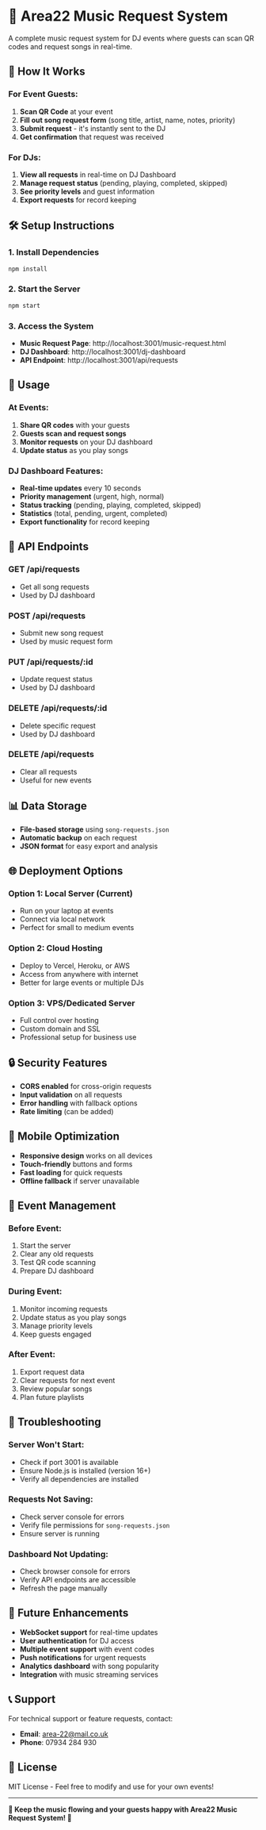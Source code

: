 # 🎵 Area22 Music Request System

A complete music request system for DJ events where guests can scan QR codes and request songs in real-time.

## 🚀 **How It Works**

### **For Event Guests:**
1. **Scan QR Code** at your event
2. **Fill out song request form** (song title, artist, name, notes, priority)
3. **Submit request** - it's instantly sent to the DJ
4. **Get confirmation** that request was received

### **For DJs:**
1. **View all requests** in real-time on DJ Dashboard
2. **Manage request status** (pending, playing, completed, skipped)
3. **See priority levels** and guest information
4. **Export requests** for record keeping

## 🛠️ **Setup Instructions**

### **1. Install Dependencies**
```bash
npm install
```

### **2. Start the Server**
```bash
npm start
```

### **3. Access the System**
- **Music Request Page**: http://localhost:3001/music-request.html
- **DJ Dashboard**: http://localhost:3001/dj-dashboard
- **API Endpoint**: http://localhost:3001/api/requests

## 📱 **Usage**

### **At Events:**
1. **Share QR codes** with your guests
2. **Guests scan and request songs**
3. **Monitor requests** on your DJ dashboard
4. **Update status** as you play songs

### **DJ Dashboard Features:**
- **Real-time updates** every 10 seconds
- **Priority management** (urgent, high, normal)
- **Status tracking** (pending, playing, completed, skipped)
- **Statistics** (total, pending, urgent, completed)
- **Export functionality** for record keeping

## 🔧 **API Endpoints**

### **GET /api/requests**
- Get all song requests
- Used by DJ dashboard

### **POST /api/requests**
- Submit new song request
- Used by music request form

### **PUT /api/requests/:id**
- Update request status
- Used by DJ dashboard

### **DELETE /api/requests/:id**
- Delete specific request
- Used by DJ dashboard

### **DELETE /api/requests**
- Clear all requests
- Useful for new events

## 📊 **Data Storage**

- **File-based storage** using `song-requests.json`
- **Automatic backup** on each request
- **JSON format** for easy export and analysis

## 🌐 **Deployment Options**

### **Option 1: Local Server (Current)**
- Run on your laptop at events
- Connect via local network
- Perfect for small to medium events

### **Option 2: Cloud Hosting**
- Deploy to Vercel, Heroku, or AWS
- Access from anywhere with internet
- Better for large events or multiple DJs

### **Option 3: VPS/Dedicated Server**
- Full control over hosting
- Custom domain and SSL
- Professional setup for business use

## 🔒 **Security Features**

- **CORS enabled** for cross-origin requests
- **Input validation** on all requests
- **Error handling** with fallback options
- **Rate limiting** (can be added)

## 📱 **Mobile Optimization**

- **Responsive design** works on all devices
- **Touch-friendly** buttons and forms
- **Fast loading** for quick requests
- **Offline fallback** if server unavailable

## 🎯 **Event Management**

### **Before Event:**
1. Start the server
2. Clear any old requests
3. Test QR code scanning
4. Prepare DJ dashboard

### **During Event:**
1. Monitor incoming requests
2. Update status as you play songs
3. Manage priority levels
4. Keep guests engaged

### **After Event:**
1. Export request data
2. Clear requests for next event
3. Review popular songs
4. Plan future playlists

## 🚨 **Troubleshooting**

### **Server Won't Start:**
- Check if port 3001 is available
- Ensure Node.js is installed (version 16+)
- Verify all dependencies are installed

### **Requests Not Saving:**
- Check server console for errors
- Verify file permissions for `song-requests.json`
- Ensure server is running

### **Dashboard Not Updating:**
- Check browser console for errors
- Verify API endpoints are accessible
- Refresh the page manually

## 🔮 **Future Enhancements**

- **WebSocket support** for real-time updates
- **User authentication** for DJ access
- **Multiple event support** with event codes
- **Push notifications** for urgent requests
- **Analytics dashboard** with song popularity
- **Integration** with music streaming services

## 📞 **Support**

For technical support or feature requests, contact:
- **Email**: area-22@mail.co.uk
- **Phone**: 07934 284 930

## 📄 **License**

MIT License - Feel free to modify and use for your own events!

---

**🎵 Keep the music flowing and your guests happy with Area22 Music Request System! 🎵**
